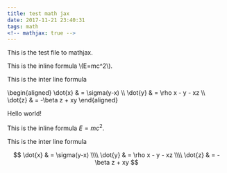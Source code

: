 ```yaml
---
title: test math jax
date: 2017-11-21 23:40:31
tags: math
<!-- mathjax: true -->
---
```


This is the test file to mathjax.

This is the inline formula \\(E=mc^2\\).

This is the inter line formula

\begin{aligned}
\dot{x} & = \sigma(y-x) \\\\
\dot{y} & = \rho x - y - xz \\\\
\dot{z} & = -\beta z + xy
\end{aligned}

Hello world!

This is the inline formula $E=mc^2$.

This is the inter line formula

$$
\dot{x} & = \sigma(y-x) \\\\
\dot{y} & = \rho x - y - xz \\\\
\dot{z} & = -\beta z + xy
$$

<script type="text/javascript"
   src="http://cdn.mathjax.org/mathjax/latest/MathJax.js?config=TeX-AMS-MML_HTMLorMML">
</script>